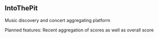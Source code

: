 ## IntoThePit
Music discovery and concert aggregating platform

Planned features: Recent aggregation of scores as well as overall score
